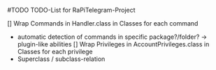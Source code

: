 #TODO
TODO-List for RaPiTelegram-Project

[] Wrap Commands in Handler.class in Classes for each command
   - automatic detection of commands in specific package?/folder? -> plugin-like abilities
[] Wrap Privileges in AccountPrivileges.class in Classes for each privilege
   - Superclass / subclass-relation